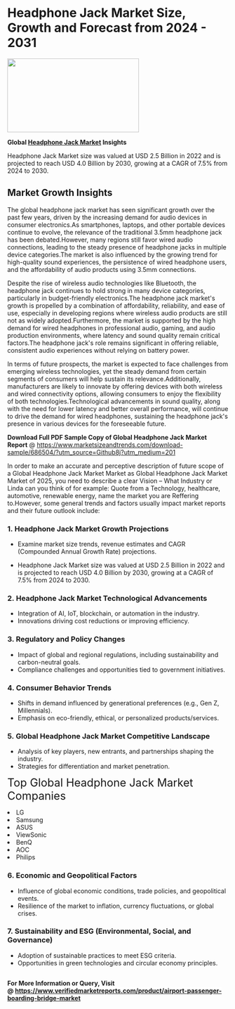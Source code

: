 <H1>Headphone Jack Market Size, Growth and Forecast from 2024 - 2031</H1><img class="aligncenter size-medium wp-image-584254" src="https://thirdeyenews.in/wp-content/uploads/2024/09/Global-Market-Research-300x168.jpeg" alt="" width="300" height="168" /><p><strong>Global&nbsp;<a href="https://www.marketsizeandtrends.com/download-sample/686504/?utm_source=Github8j?utm_medium=201">Headphone Jack Market</a> Insights</strong></p><p>Headphone Jack Market size was valued at USD 2.5 Billion in 2022 and is projected to reach USD 4.0 Billion by 2030, growing at a CAGR of 7.5% from 2024 to 2030.</p><p><h2>Market Growth Insights</h2> <p>The global headphone jack market has seen significant growth over the past few years, driven by the increasing demand for audio devices in consumer electronics.As smartphones, laptops, and other portable devices continue to evolve, the relevance of the traditional 3.5mm headphone jack has been debated.However, many regions still favor wired audio connections, leading to the steady presence of headphone jacks in multiple device categories.The market is also influenced by the growing trend for high-quality sound experiences, the persistence of wired headphone users, and the affordability of audio products using 3.5mm connections.</p> <p>Despite the rise of wireless audio technologies like Bluetooth, the headphone jack continues to hold strong in many device categories, particularly in budget-friendly electronics.The headphone jack market's growth is propelled by a combination of affordability, reliability, and ease of use, especially in developing regions where wireless audio products are still not as widely adopted.Furthermore, the market is supported by the high demand for wired headphones in professional audio, gaming, and audio production environments, where latency and sound quality remain critical factors.The headphone jack's role remains significant in offering reliable, consistent audio experiences without relying on battery power.</p> <p>In terms of future prospects, the market is expected to face challenges from emerging wireless technologies, yet the steady demand from certain segments of consumers will help sustain its relevance.Additionally, manufacturers are likely to innovate by offering devices with both wireless and wired connectivity options, allowing consumers to enjoy the flexibility of both technologies.Technological advancements in sound quality, along with the need for lower latency and better overall performance, will continue to drive the demand for wired headphones, sustaining the headphone jack's presence in various devices for the foreseeable future.</p> <p><span class=""><strong>Download Full PDF Sample Copy of Global Headphone Jack Market Report</strong> @ <a href="https://www.marketsizeandtrends.com/download-sample/686504/?utm_source=Github8j?utm_medium=201" target="_blank">https://www.marketsizeandtrends.com/download-sample/686504/?utm_source=Github8j?utm_medium=201</a></span></p><p>In order to make an accurate and perceptive description of future scope of a Global&nbsp;Headphone Jack Market Market as Global&nbsp;Headphone Jack Market Market of 2025, you need to describe a clear Vision &ndash; What Industry or Linda can you think of for example: Quote from a Technology, healthcare, automotive, renewable energy, name the market you are Reffering to.However, some general trends and factors usually impact market reports and their future outlook include:</p><h3>1.&nbsp;<strong>Headphone Jack Market Growth Projections</strong></h3><ul><li>Examine market size trends, revenue estimates and CAGR (Compounded Annual Growth Rate) projections.</li><li><p>Headphone Jack Market size was valued at USD 2.5 Billion in 2022 and is projected to reach USD 4.0 Billion by 2030, growing at a CAGR of 7.5% from 2024 to 2030.</p></li></ul><h3>2.&nbsp;<strong>Headphone Jack Market Technological Advancements</strong></h3><ul><li>Integration of AI, IoT, blockchain, or automation in the industry.</li><li>Innovations driving cost reductions or improving efficiency.</li></ul><h3>3.&nbsp;<strong>Regulatory and Policy Changes</strong></h3><ul><li>Impact of global and regional regulations, including sustainability and carbon-neutral goals.</li><li>Compliance challenges and opportunities tied to government initiatives.</li></ul><h3>4.&nbsp;<strong>Consumer Behavior Trends</strong></h3><ul><li>Shifts in demand influenced by generational preferences (e.g., Gen Z, Millennials).</li><li>Emphasis on eco-friendly, ethical, or personalized products/services.</li></ul><h3>5.&nbsp;<strong>Global Headphone Jack Market Competitive Landscape</strong></h3><ul><li>Analysis of key players, new entrants, and partnerships shaping the industry.</li><li>Strategies for differentiation and market penetration.</li></ul><p data-pm-slice="1 1 []"><span style="color: inherit; font-family: inherit; font-size: 25px;">Top Global Headphone Jack Market Companies</span></p><div class="" data-test-id=""><p><li>LG</li><li> Samsung</li><li> ASUS</li><li> ViewSonic</li><li> BenQ</li><li> AOC</li><li> Philips</li></p></div><h3>6.&nbsp;<strong>Economic and Geopolitical Factors</strong></h3><ul><li>Influence of global economic conditions, trade policies, and geopolitical events.</li><li>Resilience of the market to inflation, currency fluctuations, or global crises.</li></ul><h3>7.&nbsp;<strong>Sustainability and ESG (Environmental, Social, and Governance)</strong></h3><ul><li>Adoption of sustainable practices to meet ESG criteria.</li><li>Opportunities in green technologies and circular economy principles.</li></ul><h2><strong style="font-size: 14px;">For More Information or Query, Visit @&nbsp;</strong><a style="background-color: #ffffff; font-size: 14px;" href="https://www.marketsizeandtrends.com/report/headphone-jack-market/" target="_blank">https://www.verifiedmarketreports.com/product/airport-passenger-boarding-bridge-market</a></h2>